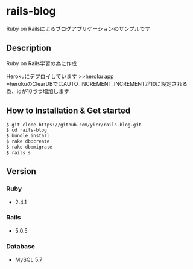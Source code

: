 # rails-blog

Ruby on Railsによるブログアプリケーションのサンプルです  

## Description
Ruby on Rails学習の為に作成  

Herokuにデプロイしています [>>heroku app](https://yir-rails-blog.herokuapp.com/ "heroku")  
※herokuのClearDBではAUTO_INCREMENT_INCREMENTが10に設定される為、idが10づつ増加します

## How to Installation & Get started
```bash
$ git clone https://github.com/yirr/rails-blog.git
$ cd rails-blog
$ bundle install
$ rake db:create
$ rake db:migrate
$ rails s
```

## Version
### Ruby  
* 2.4.1
### Rails
* 5.0.5
### Database  
* MySQL 5.7
